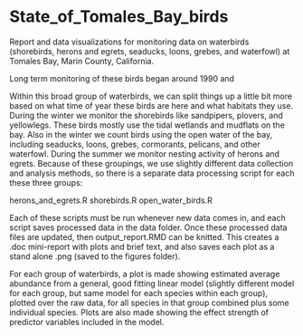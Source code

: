 # State_of_Tomales_Bay_birds
Report and data visualizations for monitoring data on waterbirds (shorebirds, herons and egrets, seaducks, loons, grebes, and waterfowl) at Tomales Bay, Marin County, California.

Long term monitoring of these birds began around 1990 and 


Within this broad group of waterbirds, we can split things up a little bit more based on what time of year these birds are here and what habitats they use. During the winter we monitor the shorebirds like sandpipers, plovers, and yellowlegs. These birds mostly use the tidal wetlands and mudflats on the bay. Also in the winter we count birds using the open water of the bay, including seaducks, loons, grebes, cormorants, pelicans, and other waterfowl. During the summer we monitor nesting activity of herons and egrets.  Because of these groupings, we use slightly different data collection and analysis methods, so there is a separate data processing script for each these three groups:

herons_and_egrets.R
shorebirds.R
open_water_birds.R

Each of these scripts must be run whenever new data comes in, and each script saves processed data in the data folder. Once these processed data files are updated, then output_report.RMD can be knitted. This creates a .doc mini-report with plots and brief text, and also saves each plot as a stand alone .png (saved to the figures folder).

For each group of waterbirds, a plot is made showing estimated average abundance from a general, good fitting linear model (slightly different model for each group, but same model for each species within each group), plotted over the raw data, for all species in that group combined plus some individual species. Plots are also made showing the effect strength of predictor variables included in the model.

